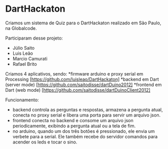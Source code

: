 DartHackaton
============


Criamos um sistema de Quiz para o DartHackaton realizado em São Paulo, na Globalcode.

Participaram desse projeto:
* Júlio Saito
* Luis Leão
* Marcio Camurati
* Rafael Brito


Criamos 4 aplicativos, sendo:
*firmware arduino e proxy serial em Processing [https://github.com/luisleao/DartHackaton]
*backend em Dart (server mode) [https://github.com/saitodisse/dartDuino2012]
*frontend em Dart (web mode) [https://github.com/saitodisse/dartDuinoClient2012]


Funcionamento:
* backend controla as perguntas e respostas, armazena a pergunta atual, conecta no proxy serial e libera uma porta para servir um arquivo json.
* frontend conecta no backend e consome um arquivo json periodicamente, exibindo a pergunta atual ou a tela de fim.
* no arduino, quando um dos três botões é pressionado, ele envia um verbete para a serial. Ele também recebe do servidor comandos para acender os leds e tocar o sino.



